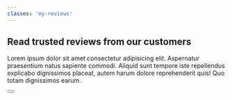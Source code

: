 ```yaml
---
classes: 'my-reviews'
---
```


## Read trusted reviews from our customers

Lorem ipsum dolor sit amet consectetur adipisicing elit. Aspernatur praesentium natus sapiente commodi. Aliquid sunt tempore iste repellendus explicabo dignissimos placeat, autem harum dolore reprehenderit quis! Quo totam dignissimos earum.

<Button path="/reviews" text="Read all reviews" class="content-right-arrow" />

<Reviews />